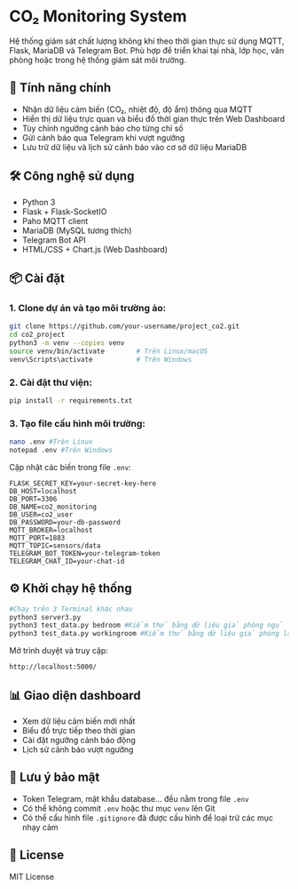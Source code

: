 # CO₂ Monitoring System

Hệ thống giám sát chất lượng không khí theo thời gian thực sử dụng MQTT, Flask, MariaDB và Telegram Bot. Phù hợp để triển khai tại nhà, lớp học, văn phòng hoặc trong hệ thống giám sát môi trường.

## 🚀 Tính năng chính

- Nhận dữ liệu cảm biến (CO₂, nhiệt độ, độ ẩm) thông qua MQTT
- Hiển thị dữ liệu trực quan và biểu đồ thời gian thực trên Web Dashboard
- Tùy chỉnh ngưỡng cảnh báo cho từng chỉ số
- Gửi cảnh báo qua Telegram khi vượt ngưỡng
- Lưu trữ dữ liệu và lịch sử cảnh báo vào cơ sở dữ liệu MariaDB

## 🛠 Công nghệ sử dụng

- Python 3
- Flask + Flask-SocketIO
- Paho MQTT client
- MariaDB (MySQL tương thích)
- Telegram Bot API
- HTML/CSS + Chart.js (Web Dashboard)

## 📦 Cài đặt

### 1. Clone dự án và tạo môi trường ảo:

```bash
git clone https://github.com/your-username/project_co2.git
cd co2_project
python3 -m venv --copies venv
source venv/bin/activate        # Trên Linux/macOS
venv\Scripts\activate           # Trên Windows
```

### 2. Cài đặt thư viện:

```bash
pip install -r requirements.txt
```

### 3. Tạo file cấu hình môi trường:

```bash
nano .env #Trên Linux
notepad .env #Trên Windows
```

Cập nhật các biến trong file `.env`:

```env
FLASK_SECRET_KEY=your-secret-key-here
DB_HOST=localhost
DB_PORT=3306
DB_NAME=co2_monitoring
DB_USER=co2_user
DB_PASSWORD=your-db-password
MQTT_BROKER=localhost
MQTT_PORT=1883
MQTT_TOPIC=sensors/data
TELEGRAM_BOT_TOKEN=your-telegram-token
TELEGRAM_CHAT_ID=your-chat-id
```

## ⚙️ Khởi chạy hệ thống

```bash
#Chạy trên 3 Terminal khác nhau
python3 server3.py
python3 test_data.py bedroom #Kiểm thử bằng dữ liệu giả phòng ngủ
python3 test_data.py workingroom #Kiểm thử bằng dữ liệu giả phòng làm việc
```

Mở trình duyệt và truy cập:

```
http://localhost:5000/
```

## 📊 Giao diện dashboard

- Xem dữ liệu cảm biến mới nhất
- Biểu đồ trực tiếp theo thời gian
- Cài đặt ngưỡng cảnh báo động
- Lịch sử cảnh báo vượt ngưỡng

## 🔐 Lưu ý bảo mật

- Token Telegram, mật khẩu database... đều nằm trong file `.env`
- Có thể không commit `.env` hoặc thư mục `venv` lên Git
- Có thể cấu hình file `.gitignore` đã được cấu hình để loại trừ các mục nhạy cảm

## 📄 License

MIT License
